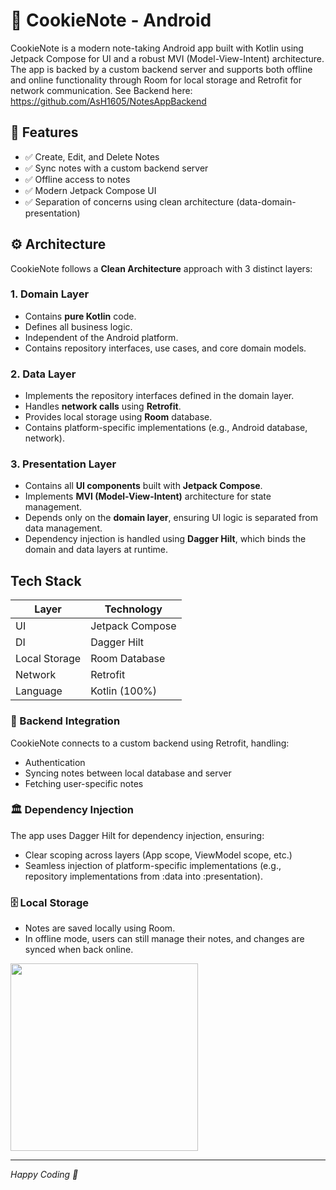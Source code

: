 
# 🍪 CookieNote - Android

CookieNote is a modern note-taking Android app built with Kotlin using Jetpack Compose for UI and a robust MVI (Model-View-Intent) architecture. 
The app is backed by a custom backend server and supports both offline and online functionality through Room for local storage and Retrofit for network communication.
See Backend here: https://github.com/AsH1605/NotesAppBackend


## 📱 Features
- ✅ Create, Edit, and Delete Notes
- ✅ Sync notes with a custom backend server
- ✅ Offline access to notes
- ✅ Modern Jetpack Compose UI
- ✅ Separation of concerns using clean architecture (data-domain-presentation)

## ⚙️ Architecture
CookieNote follows a **Clean Architecture** approach with 3 distinct layers:

### 1. Domain Layer
- Contains **pure Kotlin** code.
- Defines all business logic.
- Independent of the Android platform.
- Contains repository interfaces, use cases, and core domain models.

### 2. Data Layer
- Implements the repository interfaces defined in the domain layer.
- Handles **network calls** using **Retrofit**.
- Provides local storage using **Room** database.
- Contains platform-specific implementations (e.g., Android database, network).

### 3. Presentation Layer
- Contains all **UI components** built with **Jetpack Compose**.
- Implements **MVI (Model-View-Intent)** architecture for state management.
- Depends only on the **domain layer**, ensuring UI logic is separated from data management.
- Dependency injection is handled using **Dagger Hilt**, which binds the domain and data layers at runtime.


## Tech Stack
| Layer          | Technology |
|----------------|-------------|
| UI              | Jetpack Compose |
| DI              | Dagger Hilt |
| Local Storage   | Room Database |
| Network         | Retrofit |
| Language        | Kotlin (100%) |

### 📡 Backend Integration
CookieNote connects to a custom backend using Retrofit, handling:

- Authentication
- Syncing notes between local database and server
- Fetching user-specific notes

### 🏛️ Dependency Injection
The app uses Dagger Hilt for dependency injection, ensuring:

- Clear scoping across layers (App scope, ViewModel scope, etc.)
- Seamless injection of platform-specific implementations (e.g., repository implementations from :data into :presentation).

### 🗄️ Local Storage
- Notes are saved locally using Room.
- In offline mode, users can still manage their notes, and changes are synced when back online.

<img src="https://github.com/user-attachments/assets/287946a3-cb80-4cf1-8aa5-be18df316aa9" width="300px"/>

---
*Happy Coding 🍪*
